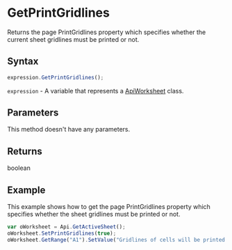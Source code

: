 # GetPrintGridlines

Returns the page PrintGridlines property which specifies whether the current sheet gridlines must be printed or not.

## Syntax

```javascript
expression.GetPrintGridlines();
```

`expression` - A variable that represents a [ApiWorksheet](../ApiWorksheet.md) class.

## Parameters

This method doesn't have any parameters.

## Returns

boolean

## Example

This example shows how to get the page PrintGridlines property which specifies whether the sheet gridlines must be printed or not.

```javascript
var oWorksheet = Api.GetActiveSheet();
oWorksheet.SetPrintGridlines(true);
oWorksheet.GetRange("A1").SetValue("Gridlines of cells will be printed on this page: " + oWorksheet.GetPrintGridlines());
```

